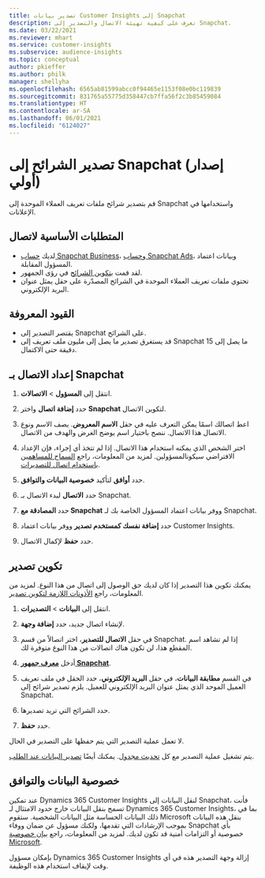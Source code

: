 ```yaml
---
title: تصدير بيانات Customer Insights إلى Snapchat
description: تعرف على كيفية تهيئة الاتصال والتصدير إلى Snapchat.
ms.date: 03/22/2021
ms.reviewer: mhart
ms.service: customer-insights
ms.subservice: audience-insights
ms.topic: conceptual
author: pkieffer
ms.author: philk
manager: shellyha
ms.openlocfilehash: 6565ab81599abcc0f94465e1153f08e0bc119839
ms.sourcegitcommit: 831765a55775d358447cb7ffa56f2c3b85459084
ms.translationtype: HT
ms.contentlocale: ar-SA
ms.lasthandoff: 06/01/2021
ms.locfileid: "6124027"
---
```

# <a name="export-segments-to-snapchat-preview"></a>تصدير الشرائح إلى Snapchat (إصدار أولي)

قم بتصدير شرائح ملفات تعريف العملاء الموحدة إلى Snapchat واستخدامها في الإعلانات. 

## <a name="prerequisites-for-a-connection"></a>المتطلبات الأساسية لاتصال

-   لديك [حساب Snapchat Business](https://business.snapchat.com/)، و[حساب Snapchat Ads](https://ads.snapchat.com/)، وبيانات اعتماد المسؤول المقابلة.
-   لقد قمت [بتكوين الشرائح](segments.md) في رؤى الجمهور.
-   تحتوي ملفات تعريف العملاء الموحدة في الشرائح المصدّرة على حقل يمثل عنوان البريد الإلكتروني.

## <a name="known-limitations"></a>القيود المعروفة

- يقتصر التصدير إلى Snapchat على الشرائح.
- قد يستغرق تصدير ما يصل إلى مليون ملف تعريف إلى Snapchat ما يصل إلى 15 دقيقة حتى الاكتمال. 

## <a name="set-up-connection-to-snapchat"></a>إعداد الاتصال بـ Snapchat

1. انتقل إلى **المسؤول** > **الاتصالات**.

1. حدد **إضافة اتصال** واختر **Snapchat** لتكوين الاتصال.

1. اعط اتصالك اسمًا يمكن التعرف عليه في حقل **الاسم المعروض**. يصف الاسم ونوع الاتصال هذا الاتصال. ننصح باختيار اسم يوضح الغرض والهدف من الاتصال.

1. اختر الشخص الذي يمكنه استخدام هذا الاتصال. إذا لم تتخذ أي إجراء، فإن الإعداد الافتراضي سيكونالمسؤولين. لمزيد من المعلومات، راجع [السماح للمساهمين باستخدام اتصال للتصديرات](connections.md#allow-contributors-to-use-a-connection-for-exports).

1. حدد **أوافق** لتأكيد **خصوصية البيانات والتوافق‬**.

1. حدد **الاتصال** لبدء الاتصال بـ Snapchat.

1. حدد **المصادقة مع Snapchat** ووفر بيانات اعتماد المسؤول الخاصة بك لـ Snapchat. 

1. حدد **إضافة نفسك كمستخدم تصدير** ووفر بيانات اعتماد Customer Insights.

1. حدد **حفظ** لإكمال الاتصال.

## <a name="configure-an-export"></a>تكوين تصدير

يمكنك تكوين هذا التصدير إذا كان لديك حق الوصول إلى اتصال من هذا النوع. لمزيد من المعلومات، راجع [الأذونات اللازمة لتكوين تصدير](export-destinations.md#set-up-a-new-export).

1. انتقل إلى **البيانات** > **التصديرات**.

1. لإنشاء اتصال جديد، حدد **إضافة وجهة**.

1. في حقل **الاتصال للتصدير**، اختر اتصالاً من قسم Snapchat. إذا لم تشاهد اسم المقطع هذا، لن تكون هناك اتصالات من هذا النوع متوفرة لك.

1. أدخل [**معرف جمهور Snapchat**](https://businesshelp.snapchat.com/s/article/custom-audiences).

1. في القسم **مطابقة البيانات**، في حقل **البريد الإلكتروني**، حدد الحقل في ملف تعريف العميل الموحد الذي يمثل عنوان البريد الإلكتروني للعميل. يلزم تصدير شرائح إلى Snapchat.

1. حدد الشرائح التي تريد تصديرها. 

1. حدد **حفظ**.

لا تعمل عملية التصدير التي يتم حفظها على التصدير في الحال.

يتم تشغيل عملية التصدير مع كل [تحديث مجدول](system.md#schedule-tab). يمكنك أيضًا [تصدير البيانات عند الطلب](export-destinations.md#run-exports-on-demand). 


## <a name="data-privacy-and-compliance"></a>خصوصية البيانات والتوافق

عند تمكين Dynamics 365 Customer Insights لنقل البيانات إلى Snapchat، فأنت تسمح بنقل البيانات خارج حدود الامتثال لـ Dynamics 365 Customer Insights، بما في ذلك البيانات الحساسة مثل البيانات الشخصية. ستقوم Microsoft بنقل هذه البيانات بموجب الإرشادات التي تقدمها، ولكنك مسؤول عن ضمان ووفاء Snapchat بأي خصوصية أو التزامات أمنية قد تكون لديك. لمزيد من المعلومات، راجع [بيان خصوصية Microsoft](https://go.microsoft.com/fwlink/?linkid=396732).

بإمكان مسؤول Dynamics 365 Customer Insights إزالة وجهة التصدير هذه في أي وقت لإيقاف استخدام هذه الوظيفة.
